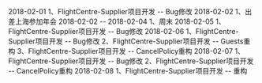 2018-02-01
1、FlightCentre-Supplier项目开发 -- Bug修改
2018-02-02
1、出差上海参加年会
2018-02-02 -- 2018-02-04
1、周末
2018-02-05
1、FlightCentre-Supplier项目开发 -- Bug修改
2018-02-06
1、FlightCentre-Supplier项目开发 -- Bug修改
2、FlightCentre-Supplier项目开发 -- Guests重构
3、FlightCentre-Supplier项目开发 -- CancelPolicy重构
2018-02-07
1、FlightCentre-Supplier项目开发 -- Bug修改
2、FlightCentre-Supplier项目开发 -- CancelPolicy重构
2018-02-08
1、FlightCentre-Supplier项目开发 -- 重构
